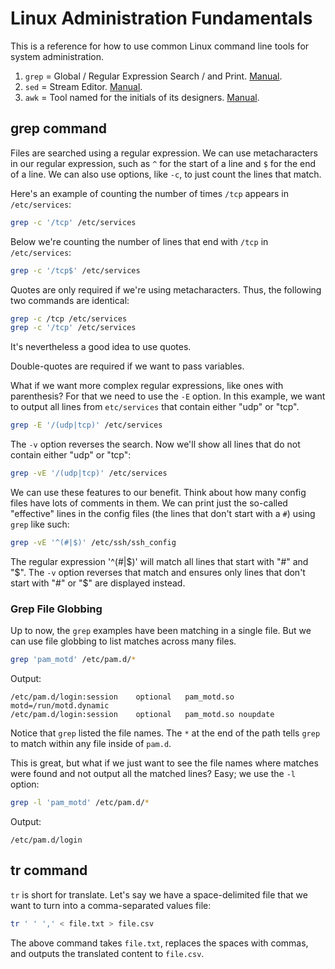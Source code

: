 # Linux Administration Fundamentals

This is a reference for how to use common Linux command line tools for system administration.

1. `grep` = Global / Regular Expression Search / and Print. [Manual](https://www.gnu.org/software/grep/manual/).
1. `sed` = Stream Editor. [Manual](https://www.gnu.org/software/sed/manual/).
1. `awk` = Tool named for the initials of its designers. [Manual](https://www.gnu.org/software/gawk/manual/gawk.html).

## grep command

Files are searched using a regular expression. We can use metacharacters in our regular expression, such as `^` for the start of a line and `$` for the end of a line. We can also use options, like `-c`, to just count the lines that match.

Here's an example of counting the number of times `/tcp` appears in `/etc/services`:

```bash
grep -c '/tcp' /etc/services
```

Below we're counting the number of lines that end with `/tcp` in `/etc/services`:

```bash
grep -c '/tcp$' /etc/services
```

Quotes are only required if we're using metacharacters. Thus, the following two commands are identical:

```bash
grep -c /tcp /etc/services
grep -c '/tcp' /etc/services
```

It's nevertheless a good idea to use quotes. 

Double-quotes are required if we want to pass variables.

What if we want more complex regular expressions, like ones with parenthesis? For that we need to use the `-E` option. In this example, we want to output all lines from `etc/services` that contain either "udp" or "tcp".

```bash
grep -E '/(udp|tcp)' /etc/services
```

The `-v` option reverses the search. Now we'll show all lines that do not contain either "udp" or "tcp":

```bash
grep -vE '/(udp|tcp)' /etc/services
```

We can use these features to our benefit. Think about how many config files have lots of comments in them. We can print just the so-called "effective" lines in the config files (the lines that don't start with a `#`) using `grep` like such:

```bash
grep -vE '^(#|$)' /etc/ssh/ssh_config
```

The regular expression '^\(\#\|\$\)' will match all lines that start with "\#" and "\$". The `-v` option reverses that match and ensures only lines that don't start with "\#" or "\$" are displayed instead.

### Grep File Globbing

Up to now, the `grep` examples have been matching in a single file. But we can use file globbing to list matches across many files.

```bash
grep 'pam_motd' /etc/pam.d/*
```

Output:

```
/etc/pam.d/login:session    optional   pam_motd.so motd=/run/motd.dynamic
/etc/pam.d/login:session    optional   pam_motd.so noupdate
```

Notice that `grep` listed the file names. The `*` at the end of the path tells `grep` to match within any file inside of `pam.d`.

This is great, but what if we just want to see the file names where matches were found and not output all the matched lines? Easy; we use the `-l` option:

```bash
grep -l 'pam_motd' /etc/pam.d/*
```

Output: 

```
/etc/pam.d/login
```



## tr command

`tr` is short for translate. Let's say we have a space-delimited file that we want to turn into a comma-separated values file:

```bash
tr ' ' ',' < file.txt > file.csv
```

The above command takes `file.txt`, replaces the spaces with commas, and outputs the translated content to `file.csv`.
